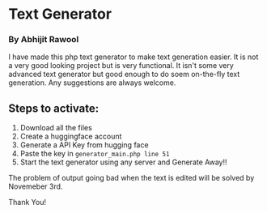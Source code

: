 # Text Generator

### By Abhijit Rawool

I have made this php text generator to make text generation easier. It is not a very good looking project but is very functional. It isn't some very advanced text generator but good enough to do soem on-the-fly text generation. Any suggestions are always welcome.

## Steps to activate:

1. Download all the files
2. Create a huggingface account
3. Generate a API Key from hugging face
4. Paste the key in `generator_main.php line 51`
5. Start the text generator using any server and Generate Away!!

The problem of output going bad when the text is edited will be solved by Novemeber 3rd.

Thank You!

